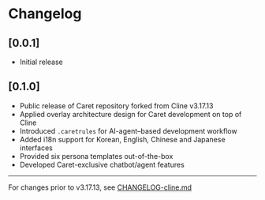 # Changelog

## [0.0.1]

-   Initial release

## [0.1.0]

- Public release of Caret repository forked from Cline v3.17.13
- Applied overlay architecture design for Caret development on top of Cline
- Introduced `.caretrules` for AI-agent–based development workflow
- Added i18n support for Korean, English, Chinese and Japanese interfaces
- Provided six persona templates out-of-the-box
- Developed Caret-exclusive chatbot/agent features

---

For changes prior to v3.17.13, see [CHANGELOG-cline.md](CHANGELOG-cline.md)
